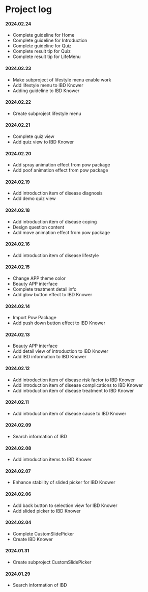 # Project log

#### 2024.02.24
- Complete guideline for Home
- Complete guideline for Introduction
- Complete guideline for Quiz
- Complete result tip for Quiz
- Complete result tip for LifeMenu

#### 2024.02.23
- Make subproject of lifestyle menu enable work
- Add lifestyle menu to IBD Knower
- Adding guideline to IBD Knower

#### 2024.02.22
- Create subproject lifestyle menu

#### 2024.02.21
- Complete quiz view
- Add quiz view to IBD Knower

#### 2024.02.20
- Add spray animation effect from pow package
- Add poof animation effect from pow package

#### 2024.02.19
- Add introduction item of disease diagnosis
- Add demo quiz view

#### 2024.02.18
- Add introduction item of disease coping
- Design question content
- Add move animation effect from pow package

#### 2024.02.16
- Add introduction item of disease lifestyle

#### 2024.02.15
- Change APP theme color
- Beauty APP interface
- Complete treatment detail info
- Add glow button effect to IBD Knower

#### 2024.02.14
- Import Pow Package
- Add push down button effect to IBD Knower

#### 2024.02.13
- Beauty APP interface
- Add detail view of introduction to IBD Knower
- Add IBD information to IBD Knower

#### 2024.02.12
- Add introduction item of disease risk factor to IBD Knower
- Add introduction item of disease complications to IBD Knower
- Add introduction item of disease treatment to IBD Knower

#### 2024.02.11
- Add introduction item of disease cause to IBD Knower

#### 2024.02.09
- Search information of IBD

#### 2024.02.08
- Add introduction items to IBD Knower

#### 2024.02.07
- Enhance stability of slided picker for IBD Knower

#### 2024.02.06
- Add back button to selection view for IBD Knower
- Add slided picker to IBD Knower

#### 2024.02.04
- Complete CustomSlidePicker
- Create IBD Knower

#### 2024.01.31
- Create subproject CustomSlidePicker

#### 2024.01.29
- Search information of IBD